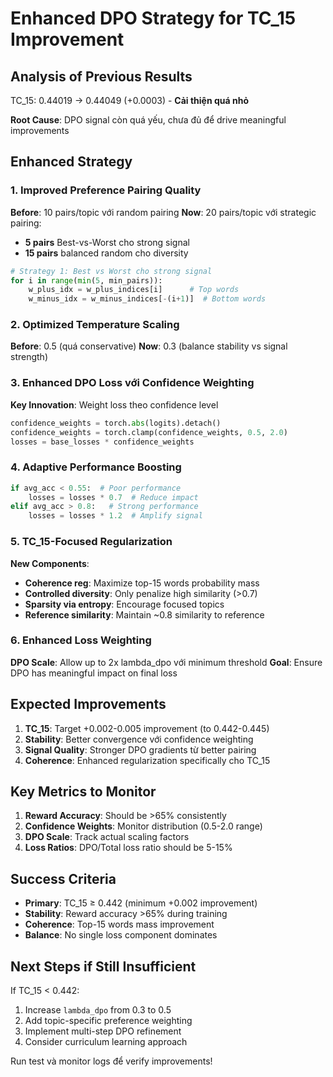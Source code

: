 # Enhanced DPO Strategy for TC_15 Improvement

## Analysis of Previous Results

TC_15: 0.44019 → 0.44049 (+0.0003) - **Cải thiện quá nhỏ**

**Root Cause**: DPO signal còn quá yếu, chưa đủ để drive meaningful improvements

## Enhanced Strategy

### 1. Improved Preference Pairing Quality
**Before**: 10 pairs/topic với random pairing
**Now**: 20 pairs/topic với strategic pairing:
- **5 pairs** Best-vs-Worst cho strong signal
- **15 pairs** balanced random cho diversity

```python
# Strategy 1: Best vs Worst cho strong signal
for i in range(min(5, min_pairs)):
    w_plus_idx = w_plus_indices[i]      # Top words
    w_minus_idx = w_minus_indices[-(i+1)]  # Bottom words
```

### 2. Optimized Temperature Scaling
**Before**: 0.5 (quá conservative)
**Now**: 0.3 (balance stability vs signal strength)

### 3. Enhanced DPO Loss với Confidence Weighting
**Key Innovation**: Weight loss theo confidence level
```python
confidence_weights = torch.abs(logits).detach()
confidence_weights = torch.clamp(confidence_weights, 0.5, 2.0)
losses = base_losses * confidence_weights
```

### 4. Adaptive Performance Boosting
```python
if avg_acc < 0.55:  # Poor performance
    losses = losses * 0.7  # Reduce impact
elif avg_acc > 0.8:   # Strong performance  
    losses = losses * 1.2  # Amplify signal
```

### 5. TC_15-Focused Regularization
**New Components**:
- **Coherence reg**: Maximize top-15 words probability mass
- **Controlled diversity**: Only penalize high similarity (>0.7)
- **Sparsity via entropy**: Encourage focused topics
- **Reference similarity**: Maintain ~0.8 similarity to reference

### 6. Enhanced Loss Weighting
**DPO Scale**: Allow up to 2x lambda_dpo với minimum threshold
**Goal**: Ensure DPO has meaningful impact on final loss

## Expected Improvements

1. **TC_15**: Target +0.002-0.005 improvement (to 0.442-0.445)
2. **Stability**: Better convergence với confidence weighting
3. **Signal Quality**: Stronger DPO gradients từ better pairing
4. **Coherence**: Enhanced regularization specifically cho TC_15

## Key Metrics to Monitor

1. **Reward Accuracy**: Should be >65% consistently
2. **Confidence Weights**: Monitor distribution (0.5-2.0 range)
3. **DPO Scale**: Track actual scaling factors
4. **Loss Ratios**: DPO/Total loss ratio should be 5-15%

## Success Criteria

- **Primary**: TC_15 ≥ 0.442 (minimum +0.002 improvement)
- **Stability**: Reward accuracy >65% during training
- **Coherence**: Top-15 words mass improvement
- **Balance**: No single loss component dominates

## Next Steps if Still Insufficient

If TC_15 < 0.442:
1. Increase `lambda_dpo` from 0.3 to 0.5
2. Add topic-specific preference weighting
3. Implement multi-step DPO refinement
4. Consider curriculum learning approach

Run test và monitor logs để verify improvements!
